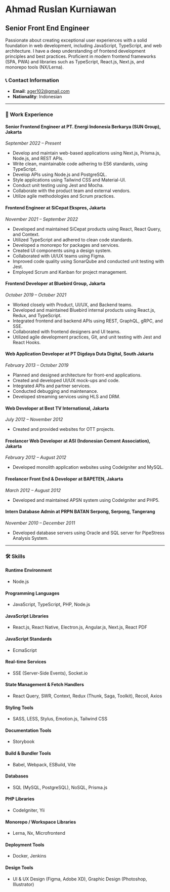 # Ahmad Ruslan Kurniawan

## Senior Front End Engineer

Passionate about creating exceptional user experiences with a solid foundation in web development, including JavaScript, TypeScript, and web architecture. I have a deep understanding of frontend development principles and best practices. Proficient in modern frontend frameworks (SPA, PWA) and libraries such as TypeScript, React.js, Next.js, and monorepo tools (NX/Lerna).

### 📞 Contact Information

- **Email**: ager102@gmail.com
- **Nationality**: Indonesian


---

### 💼 Work Experience

#### Senior Frontend Engineer at PT. Energi Indonesia Berkarya (SUN Group), Jakarta
*September 2022 – Present*

- Develop and maintain web-based applications using Next.js, Prisma.js, Node.js, and REST APIs.
- Write clean, maintainable code adhering to ES6 standards, using TypeScript.
- Develop APIs using Node.js and PostgreSQL.
- Style applications using Tailwind CSS and Material-UI.
- Conduct unit testing using Jest and Mocha.
- Collaborate with the product team and external vendors.
- Utilize agile methodologies and Scrum practices.

#### Frontend Engineer at SiCepat Ekspres, Jakarta
*November 2021 – September 2022*

- Developed and maintained SiCepat products using React, React Query, and Context.
- Utilized TypeScript and adhered to clean code standards.
- Developed a monorepo for packages and services.
- Created UI components using a design system.
- Collaborated with UI/UX teams using Figma.
- Improved code quality using SonarQube and conducted unit testing with Jest.
- Employed Scrum and Kanban for project management.

#### Frontend Developer at Bluebird Group, Jakarta
*October 2019 – October 2021*

- Worked closely with Product, UI/UX, and Backend teams.
- Developed and maintained Bluebird internal products using React.js, Redux, and TypeScript.
- Integrated frontend and backend APIs using REST, GraphQL, gRPC, and SSE.
- Collaborated with frontend designers and UI teams.
- Utilized agile development practices, Git, and unit testing with Jest and React Hooks.

#### Web Application Developer at PT Digdaya Duta Digital, South Jakarta
*February 2013 – October 2019*

- Planned and designed architecture for front-end applications.
- Created and developed UI/UX mock-ups and code.
- Integrated APIs and partner services.
- Conducted debugging and maintenance.
- Developed streaming services using HLS and DRM.

#### Web Developer at Best TV International, Jakarta
*July 2012 – November 2012*

- Created and provided websites for OTT projects.

#### Freelancer Web Developer at ASI (Indonesian Cement Association), Jakarta
*February 2012 – August 2012*

- Developed monolith application websites using CodeIgniter and MySQL.

#### Freelancer Front End & Developer at BAPETEN, Jakarta
*March 2012 – August 2012*

- Developed and maintained APSN system using CodeIgniter and PHP5.

#### Intern Database Admin at PRPN BATAN Serpong, Serpong, Tangerang
*November 2010 – December 2011*

- Developed database servers using Oracle and SQL server for PipeStress Analysis System.

---

### 🛠️ Skills

#### Runtime Environment
- Node.js

#### Programming Languages
- JavaScript, TypeScript, PHP, Node.js

#### JavaScript Libraries
- React.js, React Native, Electron.js, Angular.js, Next.js, React PDF

#### JavaScript Standards
- EcmaScript

#### Real-time Services
- SSE (Server-Side Events), Socket.io

#### State Management & Fetch Handlers
- React Query, SWR, Context, Redux (Thunk, Saga, Toolkit), Recoil, Axios

#### Styling Tools
- SASS, LESS, Stylus, Emotion.js, Tailwind CSS

#### Documentation Tools
- Storybook

#### Build & Bundler Tools
- Babel, Webpack, ESBuild, Vite

#### Databases
- SQL (MySQL, PostgreSQL), NoSQL, Prisma.js

#### PHP Libraries
- CodeIgniter, Yii

#### Monorepo / Workspace Libraries
- Lerna, Nx, Microfrontend

#### Deployment Tools
- Docker, Jenkins

#### Design Tools
- UI & UX Design (Figma, Adobe XD), Graphic Design (Photoshop, Illustrator)
